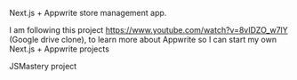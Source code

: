 Next.js + Appwrite store management app.

I am following this project https://www.youtube.com/watch?v=8vIDZO_w7lY (Google drive clone), to learn more about Appwrite so I can start my own Next.js + Appwrite projects

JSMastery project
